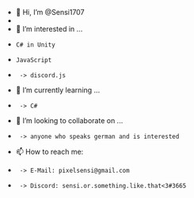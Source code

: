 -   👋 Hi, I’m @Sensi1707
- 
-   👀 I’m interested in ...
-     C# in Unity 
-     JavaScript
-      -> discord.js
-   🌱 I’m currently learning ...
-      -> C#
-   💞️ I’m looking to collaborate on ...
-      -> anyone who speaks german and is interested
-   📫 How to reach me:
-      -> E-Mail: pixelsensi@gmail.com
-      -> Discord: sensi.or.something.like.that<3#3665

<!---
Sensi1707/Sensi1707 is a ✨ special ✨ repository because its `README.md` (this file) appears on your GitHub profile.
You can click the Preview link to take a look at your changes.
--->

